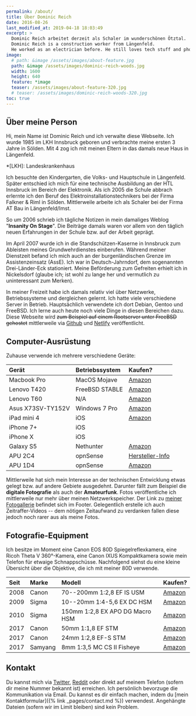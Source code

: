 ```yaml
---
permalink: /about/
title: Über Dominic Reich
date: 2016-08-26
last_modified_at: 2019-04-18 18:03:49
excerpt: >
  Dominic Reich arbeitet derzeit als Schaler im wunderschönen Ötztal.
  Dominic Reich is a construction worker from Längenfeld.
  He worked as an electrician before. He still loves tech stuff and photography.
image:
  # path: &image /assets/images/about-feature.jpg
  path: &image /assets/images/dominic-reich-woods.jpg
  width: 1600
  height: 640
  feature: *image
  teaser: /assets/images/about-feature-320.jpg
  # teaser: /assets/images/dominic-reich-woods-320.jpg
toc: true
---
```


## Über meine Person

Hi, mein Name ist Dominic Reich und ich verwalte diese Webseite. Ich wurde 1985
im LKH Innsbruck geboren und verbrachte meine ersten 3 Jahre in Sölden. Mit 4 zog
ich mit meinen Eltern in das damals neue Haus in Längenfeld.

*[LKH]: Landeskrankenhaus

Ich besuchte den Kindergarten, die Volks- und Hauptschule in Längenfeld. Später
entschied ich mich für eine technische Ausbildung an der HTL Innsbruck im Bereich
der Elektronik. Als ich 2005 die Schule abbrach erlernte ich den Beruf des
Elektroinstallationstechnikers bei der Firma Falkner & Riml in Sölden.
Mittlerweile arbeite ich als Schaler bei der Firma AT Bau in Längenfeld/Imst.

So um 2006 schrieb ich tägliche Notizen in mein damaliges Weblog "**Insanity On Stage**".
Die Beiträge damals waren vor allem von den täglich neuen Erfahrungen in der
Schule bzw. auf der Arbeit geprägt.

Im April 2007 wurde ich in die Standschützen-Kaserne in Innsbruck zum Ableisten
meines Grundwehrdienstes einberufen. Während meiner Dienstzeit befand ich mich
auch an der burgenländischen Grenze im Assistenzeinsatz (AssE). Ich war in
Deutsch-Jahrndorf, dem sogenannten Drei-Länder-Eck stationiert. Meine Beförderung
zum Gefreiten erhielt ich in Nickelsdorf (glaube ich; ist wohl zu lange her und
vermutlich zu uninteressant zum Merken).

In meiner Freizeit habe ich damals relativ viel über Netzwerke, Betriebssysteme
und dergleichen gelernt. Ich hatte viele verschiedene Server in Betrieb.
Hauptsächlich verwendete ich dort Debian, Gentoo und FreeBSD. Ich lerne auch
heute noch viele Dinge in diesen Bereichen dazu. Diese Webseite wird ~~zum
Beispiel auf einem Rootserver unter FreeBSD gehostet~~ mittlerweile via
[Github](https://github.com) und [Netlify](https://www.netlify.com)
veröffentlicht.

## Computer-Ausrüstung

Zuhause verwende ich mehrere verschiedene Geräte:

| Gerät             | Betriebssystem         | Kaufen?            |
| :---------------- | :--------------------- | :-                 |
| Macbook Pro       | MacOS Mojave           | [Amazon][macbook]  |
| Lenovo T420       | FreeBSD STABLE         | [Amazon][t420]     |
| Lenovo T60        | N/A                    | [Amazon][t60]      |
| Asus X73SV-TY152V | Windows 7 Pro          | [Amazon][asus]     |
| iPad mini 4       | iOS                    | [Amazon][ipad]     |
| iPhone 7+         | iOS                    | |
| iPhone X          | iOS                    | |
| Galaxy S5         | Nethunter              | [Amazon][galaxys5] |
| APU 2C4           | opnSense               | [Hersteller-Info][apu2c4]   |
| APU 1D4           | opnSense               | [Amazon][apu1d4]   |

[macbook]: https://www.amazon.de/gp/product/B00XXAEZAK/
[t420]: https://www.amazon.de/gp/product/B01N07RIZO/
[t60]: https://www.amazon.de/gp/product/B00ADLWOSM/
[asus]: https://www.amazon.de/gp/product/B004XG4HBK/
[ipad]: https://www.amazon.de/gp/product/B00G50ILJ6/
[galaxys5]: https://www.amazon.de/gp/product/B00JR6JG1W/
[apu2c4]: https://www.pcengines.ch/apu2c4.htm
[apu1d4]: https://www.amazon.de/gp/product/B00NXU4XW0/

Mittlerweile hat sich mein Interesse an der technischen Entwicklung etwas gelegt
bzw. auf andere Gebiete ausgedehnt. Darunter fällt zum Beispiel die
**digitale Fotografie** als auch der **Amateurfunk**. Fotos veröffentliche ich
mittlerweile nur mehr über meinen Netzwerkspeicher. Der Link zu
[meiner Fotogallerie](https://drtom0.myds.me/photo/#!Albums) befindet sich im
Footer. Gelegentlich erstelle ich auch Zeitraffer-Videos -- dem nötigen
Zeitaufwand zu verdanken fallen diese jedoch noch rarer aus als meine Fotos.

## Fotografie-Equipment

Ich besitze im Moment eine Canon EOS 80D Spiegelreflexkamera, eine Ricoh Theta
V 360°-Kamera, eine Canon IXUS Kompaktkamera sowie mein Telefon für etwaige
Schnappschüsse. Nachfolgend siehst du eine kleine Übersicht über die Objektive, die
ich mit meiner 80D verwende.

| Seit | Marke   | Modell                           | Kaufen?     |
| :-   | :-      | :-                               | :-          |
| 2008 | Canon   | 70--200mm 1:2,8 EF IS USM        | [Amazon][1] |
| 2009 | Sigma   | 10--20mm 1:4-5,6 EX DC HSM       | [Amazon][2] |
| 2010 | Sigma   | 150mm 1:2,8 EX APO DG Macro HSM  | [Amazon][3] |
| 2017 | Canon   | 50mm 1:1,8 EF STM                | [Amazon][4] |
| 2017 | Canon   | 24mm 1:2,8 EF-S STM              | [Amazon][5] |
| 2017 | Samyang | 8mm 1:3,5 MC CS II Fisheye       | [Amazon][6] |

[1]: https://www.amazon.de/dp/product/B0033567D8/
[2]: https://www.amazon.de/gp/product/B0007U00X0/
[3]: https://www.amazon.de/gp/product/B00063KO52/
[4]: https://www.amazon.de/gp/product/B00XKSBMQA/
[5]: https://www.amazon.de/gp/product/B00NLBGD1A/
[6]: https://www.amazon.de/gp/product/B009YTQFF2/

## Kontakt

Du kannst mich via [Twitter](https://twitter.com/messages/compose?recipient_id=1242243961),
[Reddit](https://www.reddit.com/message/compose/?to=cid85) oder direkt auf
meinem Telefon (sofern dir meine Nummer bekannt ist) erreichen. Ich persönlich
bevorzuge die Kommunikation via Email. Du kannst es dir einfach machen, indem du
[mein Kontaktformular]({% link _pages/contact.md %}) verwendest. Angehängte
Dateien (sofern wir im Limit bleiben) sind kein Problem.
